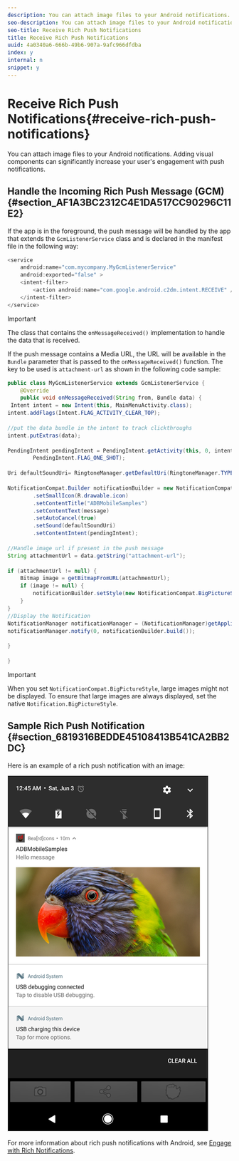 ```yaml
---
description: You can attach image files to your Android notifications. Adding visual components can significantly increase your user's engagement with push notifications.
seo-description: You can attach image files to your Android notifications. Adding visual components can significantly increase your user's engagement with push notifications.
seo-title: Receive Rich Push Notifications
title: Receive Rich Push Notifications
uuid: 4a0340a6-666b-49b6-907a-9afc966dfdba
index: y
internal: n
snippet: y
---
```


# Receive Rich Push Notifications{#receive-rich-push-notifications}

You can attach image files to your Android notifications. Adding visual components can significantly increase your user's engagement with push notifications.

## Handle the Incoming Rich Push Message (GCM) {#section_AF1A3BC2312C4E1DA517CC90296C11E2}

If the app is in the foreground, the push message will be handled by the app that extends the `GcmListenerService` class and is declared in the manifest file in the following way: 

```java
<service 
    android:name="com.mycompany.MyGcmListenerService" 
    android:exported="false" > 
    <intent-filter> 
        <action android:name="com.google.android.c2dm.intent.RECEIVE" /> 
    </intent-filter> 
</service> 

```

>[!IMPORTANT]
>
>The class that contains the `onMessageReceived()` implementation to handle the data that is received.

If the push message contains a Media URL, the URL will be available in the `Bundle` parameter that is passed to the `onMessageReceived()` function. The key to be used is `attachment-url` as shown in the following code sample: 

```java
public class MyGcmListenerService extends GcmListenerService { 
    @Override 
    public void onMessageReceived(String from, Bundle data) { 
 Intent intent = new Intent(this, MainMenuActivity.class); 
intent.addFlags(Intent.FLAG_ACTIVITY_CLEAR_TOP); 
 
//put the data bundle in the intent to track clickthroughs 
intent.putExtras(data); 
 
PendingIntent pendingIntent = PendingIntent.getActivity(this, 0, intent, 
        PendingIntent.FLAG_ONE_SHOT); 
 
Uri defaultSoundUri= RingtoneManager.getDefaultUri(RingtoneManager.TYPE_NOTIFICATION); 
 
NotificationCompat.Builder notificationBuilder = new NotificationCompat.Builder(this) 
        .setSmallIcon(R.drawable.icon) 
        .setContentTitle("ADBMobileSamples") 
        .setContentText(message) 
        .setAutoCancel(true) 
        .setSound(defaultSoundUri) 
        .setContentIntent(pendingIntent); 
 
//Handle image url if present in the push message 
String attachmentUrl = data.getString("attachment-url"); 
 
if (attachmentUrl != null) { 
    Bitmap image = getBitmapFromURL(attachmentUrl); 
    if (image != null) { 
        notificationBuilder.setStyle(new NotificationCompat.BigPictureStyle().bigPicture(image)); 
    } 
} 
//Display the Notification 
NotificationManager notificationManager = (NotificationManager)getApplicationContext().getSystemService(Context.NOTIFICATION_SERVICE); 
notificationManager.notify(0, notificationBuilder.build()); 
 
} 
 
} 

```

>[!IMPORTANT]
>
>When you set `NotificationCompat.BigPictureStyle`, large images might not be displayed. To ensure that large images are always displayed, set the native `Notification.BigPictureStyle`.

## Sample Rich Push Notification {#section_6819316BEDDE45108413B541CA2BB2DC}

Here is an example of a rich push notification with an image:

![](assets/rich-push-notification_example.png)

For more information about rich push notifications with Android, see [Engage with Rich Notifications](https://developer.android.com/distribute/best-practices/engage/rich-notifications.html). 
